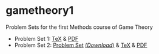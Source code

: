 # gametheory1
Problem Sets for the first Methods course of Game Theory

* Problem Set 1: [TeX](https://github.com/joostbouten/gametheory1/blob/master/Gametheoryset1.tex) & [PDF](https://github.com/joostbouten/gametheory1/blob/master/Gametheoryset1.pdf) 
* Problem Set 2: [Problem Set](https://github.com/joostbouten/gametheory1/blob/master/Game%20Theory%20I%20-%20Problem%20Set%202.pdf) [(*Download*)](https://github.com/joostbouten/gametheory1/raw/master/Game%20Theory%20I%20-%20Problem%20Set%202.pdf) & [TeX](https://github.com/joostbouten/gametheory1/blob/master/Gametheoryset2.tex) & [PDF](https://github.com/joostbouten/gametheory1/blob/master/Gametheoryset2.pdf)
